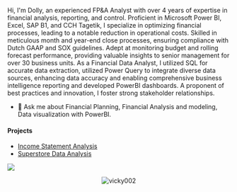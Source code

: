 Hi, I'm Dolly, an experienced FP&A Analyst with over 4 years of expertise in financial analysis, reporting, and control. Proficient in Microsoft Power BI, Excel, SAP B1, and CCH Tagetik, I specialize in optimizing financial processes, leading to a notable reduction in operational costs. Skilled in meticulous month and year-end close processes, ensuring compliance with Dutch GAAP and SOX guidelines. Adept at monitoring budget and rolling forecast performance, providing valuable insights to senior management for over 30 business units. As a Financial Data Analyst, I utilized SQL for accurate data extraction, utilized Power Query to integrate diverse data sources, enhancing data accuracy and enabling comprehensive business intelligence reporting and developed PowerBI dashboards. A proponent of best practices and innovation, I foster strong stakeholder relationships.

- 💬 Ask me about Financial Planning, Financial Analysis and modeling, Data visualization with PowerBI.

#### Projects
- [Income Statement Analysis](https://github.com/DollyGbolade/Income-Statement-Analysis)
- [Superstore Data Analysis](https://github.com/DollyGbolade/Superstore-Data-Analysis)

<a href='https://www.linkedin.com/in/adedolapo-gbolade' target=""><img src="https://img.shields.io/badge/linkedin-%230077B5.svg?&style=for-the-badge&logo=linkedin&logoColor=white" />
</a>

<p align="center"><img align="center" src="https://github-readme-streak-stats.herokuapp.com/?user=DollyGbolade&theme=light&background=00000&date_format=M%20j%5B%2C%20Y%5D" alt="vicky002" /></p>


